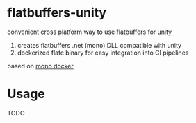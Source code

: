 # flatbuffers-unity

convenient cross platform way to use flatbuffers for unity

1. creates flatbuffers .net (mono) DLL compatible with unity 
2. dockerized flatc binary for easy integration into CI pipelines

based on [mono docker](https://github.com/mono/docker)

# Usage

TODO